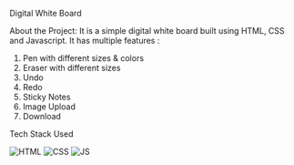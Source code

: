 Digital White Board

About the Project: 
It is a simple digital white board built using HTML, CSS and Javascript. It has multiple features : 

1. Pen with different sizes & colors
2. Eraser with different sizes
3. Undo
4. Redo
5. Sticky Notes
6. Image Upload
7. Download


Tech Stack Used


![HTML](https://img.shields.io/badge/html5%20-%23E34F26.svg?&style=for-the-badge&logo=html5&logoColor=white)
![CSS](https://img.shields.io/badge/css3%20-%231572B6.svg?&style=for-the-badge&logo=css3&logoColor=white)
![JS](https://img.shields.io/badge/javascript%20-%23323330.svg?&style=for-the-badge&logo=javascript&logoColor=%23F7DF1E)


